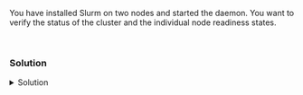 You have installed Slurm on two nodes and started the daemon. You want to verify the status of the cluster and the individual node readiness states.

<br>

### Solution
<details>
<summary>Solution</summary>

Run the command scontrol show config to see the state of the cluster. What information is important to see here?
```plain
scontrol show config
```{{exec}}

Run the sinfo -N command to see the state of the nodes.

```plain
sinfo -N
```{{exec}}

How many nodes do you see? What are the node status and what do those mean? (man sinfo or sinfo --help)

What new information do you see when you add to the sinfo command?

```plain
sinfo -N l
```{{exec}}

If you are confident that you cluster is running properly, you can move on to the next stage, which is running simple and batch type jobs against the cluster.

</details>